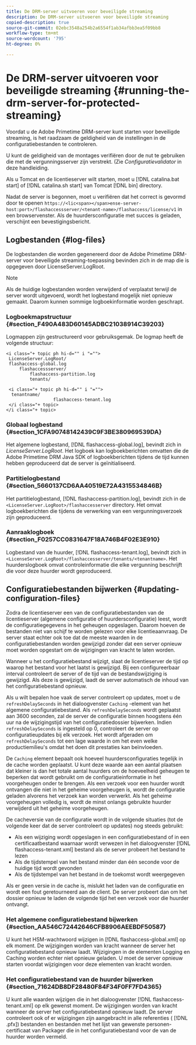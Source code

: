```yaml
---
title: De DRM-server uitvoeren voor beveiligde streaming
description: De DRM-server uitvoeren voor beveiligde streaming
copied-description: true
source-git-commit: 02ebc3548a254b2a6554f1ab34afbb3ea5f09bb8
workflow-type: tm+mt
source-wordcount: '795'
ht-degree: 0%

---
```


# De DRM-server uitvoeren voor beveiligde streaming {#running-the-drm-server-for-protected-streaming}

Voordat u de Adobe Primetime DRM-server kunt starten voor beveiligde streaming, is het raadzaam de geldigheid van de instellingen in de configuratiebestanden te controleren.

U kunt de geldigheid van de montages verifiëren door de nut te gebruiken die met de vergunningsserver zijn verstrekt. (Zie *Configuratievalidator* in deze handleiding.

Als u Tomcat en de licentieserver wilt starten, moet u [!DNL catalina.bat start] of [!DNL catalina.sh start] van Tomcat [!DNL bin] directory.

Nadat de server is begonnen, moet u verifiëren dat het correct is gevormd door te openen `https://<lic<span></span>ense-server-host:port>/flashaccessserver/<tenant-name>/flashaccess/license/v1` in een browservenster. Als de huurdersconfiguratie met succes is geladen, verschijnt een bevestigingsbericht.

## Logbestanden {#log-files}

De logbestanden die worden gegenereerd door de Adobe Primetime DRM-server voor beveiligde streaming-toepassing bevinden zich in de map die is opgegeven door LicenseServer.LogRoot.

>[!NOTE]
>
>Als de huidige logbestanden worden verwijderd of verplaatst terwijl de server wordt uitgevoerd, wordt het logbestand mogelijk niet opnieuw gemaakt. Daarom kunnen sommige logboekinformatie worden geschrapt.

### Logboekmapstructuur {#section_F490A483D60145ADBC21038914C39203}

Logmappen zijn gestructureerd voor gebruiksgemak. De logmap heeft de volgende structuur:

```
<i class="+ topic ph hi-d="" i "="">
 LicenseServer.LogRoot/ 
 flashaccess-global.log 
     flashaccessserver/ 
         flashaccess-partition.log 
         tenants/ 
             
 <i class="+ topic ph hi-d="" i "="">
  tenantname/ 
                  flashaccess-tenant.log
 </i class="+ topic>
</i class="+ topic>
```

### Globaal logbestand {#section_1CFA90748142439C9F3BE380969539DA}

Het algemene logbestand, [!DNL flashaccess-global.log], bevindt zich in *LicenseServer.LogRoot*. Het logboek kan logboekberichten omvatten die de Adobe Primetime DRM Java SDK of logboekberichten tijdens de tijd kunnen hebben geproduceerd dat de server is geïnitialiseerd.

### Partitielogbestand {#section_5660137CD6AA40519E72A4315534846B}

Het partitielogbestand, [!DNL flashaccess-partition.log], bevindt zich in de `<LicenseServer.LogRoot>/flashaccesserver` directory. Het omvat logboekberichten die tijdens de verwerking van een vergunningsverzoek zijn geproduceerd.

### Aanraaklogboek {#section_F0257CC0831647F18A746B4F02E3E910}

Logbestand van de huurder, [!DNL flashaccess-tenant.log], bevindt zich in `<LicenseServer.LogRoot>/flashaccesserver/tenants/<tenantname>`. Het huurderslogboek omvat controleinformatie die elke vergunning beschrijft die voor deze huurder wordt geproduceerd.

## Configuratiebestanden bijwerken {#updating-configuration-files}

Zodra de licentieserver een van de configuratiebestanden van de licentieserver (algemene configuratie of huurdersconfiguratie) leest, wordt de configuratiegegevens in het geheugen opgeslagen. Daarom hoeven de bestanden niet van schijf te worden gelezen voor elke licentieaanvraag. De server staat echter ook toe dat de meeste waarden in de configuratiebestanden worden gewijzigd zonder dat een server opnieuw moet worden opgestart om de wijzigingen van kracht te laten worden.

Wanneer u het configuratiebestand wijzigt, slaat de licentieserver de tijd op waarop het bestand voor het laatst is gewijzigd. Bij een configureerbaar interval controleert de server of de tijd van de bestandswijziging is gewijzigd. Als deze is gewijzigd, laadt de server automatisch de inhoud van het configuratiebestand opnieuw.

Als u wilt bepalen hoe vaak de server controleert op updates, moet u de `refreshDelaySeconds` in het dialoogvenster `Caching` -element van het algemene configuratiebestand. Als `refreshDelaySeconds` wordt geplaatst aan 3600 seconden, zal de server de configuratie binnen hoogstens één uur na de wijzigingstijd van het configuratiedossier bijwerken. Indien `refreshDelaySeconds` is ingesteld op 0, controleert de server op configuratieupdates bij elk verzoek. Het wordt afgeraden om `refreshDelaySeconds` tot een lage waarde in om het even welke productiemilieu&#39;s omdat het doen dit prestaties kan beïnvloeden.

De `Caching` element bepaalt ook hoeveel huurdersconfiguraties tegelijk in de cache worden geplaatst. U kunt deze waarde aan een aantal plaatsen dat kleiner is dan het totale aantal huurders om de hoeveelheid geheugen te beperken dat wordt gebruikt om de configuratieinformatie in het voorgeheugen onder te brengen. Als een verzoek voor een huurder wordt ontvangen die niet in het geheime voorgeheugen is, wordt de configuratie geladen alvorens het verzoek kan worden verwerkt. Als het geheime voorgeheugen volledig is, wordt de minst onlangs gebruikte huurder verwijderd uit het geheime voorgeheugen.

De cacheversie van de configuratie wordt in de volgende situaties (tot de volgende keer dat de server controleert op updates) nog steeds gebruikt:

* Als een wijziging wordt opgeslagen in een configuratiebestand of in een certificaatbestand waarnaar wordt verwezen in het dialoogvenster [!DNL flashaccess-tenant.xml] bestand als de server probeert het bestand te lezen
* Als de tijdstempel van het bestand minder dan één seconde voor de huidige tijd wordt gevonden
* Als de tijdstempel van het bestand in de toekomst wordt weergegeven

Als er geen versie in de cache is, mislukt het laden van de configuratie en wordt een fout geretourneerd aan de client. De server probeert dan om het dossier opnieuw te laden de volgende tijd het een verzoek voor die huurder ontvangt.

### Het algemene configuratiebestand bijwerken {#section_AA546C72442646CFB8906AEEBDF50587}

U kunt het HSM-wachtwoord wijzigen in [!DNL flashaccess-global.xml] op elk moment. De wijzigingen worden van kracht wanneer de server het configuratiebestand opnieuw laadt. Wijzigingen in de elementen Logging en Caching worden echter niet opnieuw geladen. U moet de server opnieuw starten voordat wijzigingen voor deze elementen van kracht worden.

### Het configuratiebestand van de huurder bijwerken {#section_71624DB8DF28480F84F34F0FF7FD4365}

U kunt alle waarden wijzigen die in het dialoogvenster [!DNL flashaccess-tenant.xml] op elk gewenst moment. De wijzigingen worden van kracht wanneer de server het configuratiebestand opnieuw laadt. De server controleert ook of er wijzigingen zijn aangebracht in alle referenties ( [!DNL .pfx]) bestanden en bestanden met het lijst van gewenste personen-certificaat van Packager die in het configuratiebestand voor de  van de huurder worden vermeld.
